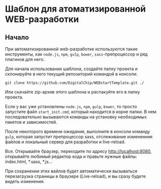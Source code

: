 # Шаблон для атоматизированной WEB-разработки

## Начало

При автоматизированной web-разработке используются такие инструменты, как `node.js`, `npm`, `gulp`, `bower`, `sass`-препроцессор и ряд плагинов для него.

Для начала использования шаблона, создайте папку проекта и склонируйте в него текущий репозиторий командой в консоли:

    git clone https://github.com/DigitalChip/WEBstartTemplate.git ./ 
    
Или скачайте zip-архив этого шаблона и распакуйте его в папку проекта.

Если у вас уже установлены `node.js`, `npm`, `gulp`, `bower`, то просто запустите файл ``start_init.cmd``, который находится в корне папки. В нем последовательно вызываются команды на установку необходимых пакетов и зависимостей.

После некоторого времени ожидания, выполните в консоли команду ``gulp``, которая запустит препроцессор sass, отслеживание измененния файлов и локальный сервер для разработки и live-reload.

Все. Открывайте браузер, переходите по адресу [http://localhost:8080](http://localhost:8080), открывайте любимый редактор кода и правьте нужные файлы: index.html, *.sass, *.js...

При сохранении этих вайлов будет автоматически вызываться перезагрузка страницы в браузере (Live-reload), и вы сразу будете видеть изменения.